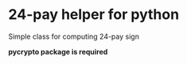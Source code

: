 # 24-pay helper for python
Simple class for computing 24-pay sign

**pycrypto package is required**
